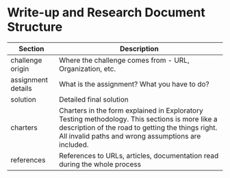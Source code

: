 # Write-up and Research Document Structure

 Section | Description 
---------|-------------
 challenge origin | Where the challenge comes from - URL, Organization, etc.
 assignment details | What is the assignment? What you have to do?
 solution | Detailed final solution
 charters | Charters in the form explained in Exploratory Testing methodology. This sections is more like a description of the road to getting the things right. All invalid paths and wrong assumptions are included.
 references | References to URLs, articles, documentation read during the whole process